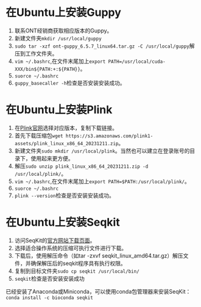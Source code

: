# 在Ubuntu上安装Guppy
1. 联系ONT经销商获取相应版本的Guppy。
2. 新建文件夹`mkdir /usr/local/guppy`
3. `sudo tar -xzf ont-guppy_6.5.7_linux64.tar.gz -C /usr/local/guppy`解压到工作文件夹。
4. `vim ~/.bashrc`,在文件末尾加上`export PATH=/usr/local/cuda-XXX/bin${PATH:+:${PATH}}`。
5. `suorce ~/.bashrc`
6. `guppy_basecaller -h`检查是否安装安装成功。

# 在Ubuntu上安装Plink
1. 在[Plink官网](https://www.cog-genomics.org/plink/1.9/)选择对应版本，复制下载链接。
2. 首先下载压缩包`wget https://s3.amazonaws.com/plink1-assets/plink_linux_x86_64_20231211.zip`。
3. 新建文件夹`sudo mkdir /usr/local/plink`。当然也可以建立在登录账号的目录下，使用起来更方便。
4. 解压`sudo unzip plink_linux_x86_64_20231211.zip -d /usr/local/plink/`。
5. `vim ~/.bashrc`,在文件末尾加上`export PATH=$PATH:/usr/local/plink/`。
6. `suorce ~/.bashrc`
7. `plink --version`检查是否安装安装成功。

# 在Ubuntu上安装Seqkit
1. 访问SeqKit的[官方网站下载页面](https://bioinf.shenwei.me/seqkit/download/)。
2. 选择适合操作系统的压缩可执行文件进行下载。
3. 下载后，使用解压命令（如tar -zxvf seqkit_linux_amd64.tar.gz）解压文件，并确保解压后的seqkit程序具有执行权限。
4. 复制到目标文件夹`sudo cp seqkit /usr/local/bin/`
5. `seqkit`检查是否安装安装成功

已经安装了Anaconda或Miniconda，可以使用conda包管理器来安装SeqKit：
`conda install -c bioconda seqkit`
   
